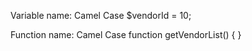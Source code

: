 
Variable name: Camel Case
    $vendorId = 10;

Function name: Camel Case
    function getVendorList() { }


